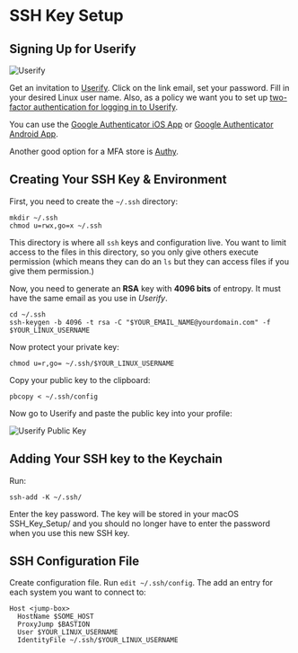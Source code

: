 # SSH Key Setup

## Signing Up for Userify

![Userify](images/userify-main.png)

Get an invitation to [Userify](https://userify.com). Click on the link email, set your password. Fill in your desired Linux user name. Also, as a policy we want you to set up [two-factor authentication for logging in to Userify](https://userify.com/docs/multifactor-authentication/).

You can use the [Google Authenticator iOS App](https://itunes.apple.com/us/app/google-authenticator/id388497605) or [Google Authenticator Android App](https://play.google.com/store/apps/details?id=com.google.android.apps.authenticator2&hl=en_us).

Another good option for a MFA store is [Authy](https://authy.com/).

## Creating Your SSH Key & Environment

First, you need to create the `~/.ssh` directory:

```
mkdir ~/.ssh
chmod u=rwx,go=x ~/.ssh
```

This directory is where all `ssh` keys and configuration live. You want to limit access to the files in this directory, so you only give others execute permission (which means they can do an `ls` but they can access files if you give them permission.)

Now, you need to generate an **RSA** key with **4096 bits** of entropy. It must have the same email as you use in _Userify_.

```
cd ~/.ssh
ssh-keygen -b 4096 -t rsa -C "$YOUR_EMAIL_NAME@yourdomain.com" -f $YOUR_LINUX_USERNAME
```

Now protect your private key:

```
chmod u=r,go= ~/.ssh/$YOUR_LINUX_USERNAME
```

Copy your public key to the clipboard:

```
pbcopy < ~/.ssh/config
```

Now go to Userify and paste the public key into your profile:

![Userify Public Key](images/userify-public-key.png)

## Adding Your SSH key to the Keychain

Run:

```
ssh-add -K ~/.ssh/
```

Enter the key password. The key will be stored in your macOS SSH_Key_Setup/ and you should no longer have to enter the password when you use this new SSH key.

## SSH Configuration File

Create configuration file. Run `edit ~/.ssh/config`. The add an entry for each system you want to connect to:

```
Host <jump-box>
  HostName $SOME_HOST
  ProxyJump $BASTION
  User $YOUR_LINUX_USERNAME
  IdentityFile ~/.ssh/$YOUR_LINUX_USERNAME
```
